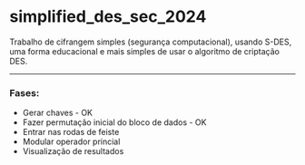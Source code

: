 # simplified_des_sec_2024

Trabalho de cifrangem simples (segurança computacional), usando S-DES, uma forma educacional e mais simples de usar o algoritmo de criptação DES.

-----
### Fases:

- Gerar chaves - OK 
- Fazer permutação inicial do bloco de dados - OK
- Entrar nas rodas de feiste
- Modular operador princial 
- Visualização de resultados
